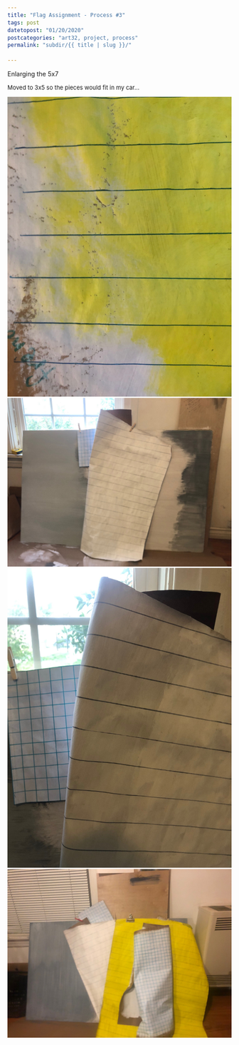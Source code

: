 ```yaml
---
title: "Flag Assignment - Process #3"
tags: post
datetopost: "01/20/2020"
postcategories: "art32, project, process"
permalink: "subdir/{{ title | slug }}/"

---
```


<p> Enlarging the 5x7 </p>
<p style="font-size: small;">Moved to 3x5 so the pieces would fit in my car...</p>

<div class="flex-container">

<img class="one-col space-r" src="/img/blog/03_flag-2.jpg">
<img class="two-col space-r" src="/img/blog/03_flag-5.jpg">
<img class="one-col" src="/img/blog/03_flag-4.jpg">
</div>

<img class="full space-a" src="/img/blog/03_flag-3.jpg">





